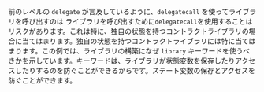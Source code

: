 前のレベルの `delegate` が言及しているように、`delegatecall` を使ってライブラリを呼び出すのは ライブラリを呼び出すために`delegatecall`を使用することはリスクがあります。これは特に、独自の状態を持つコントラクトライブラリの場合に当てはまります。独自の状態を持つコントラクトライブラリには特に当てはまります。この例では、ライブラリの構築になぜ `library` キーワードを使うべきかを示しています。キーワードは、ライブラリが状態変数を保存したりアクセスしたりするのを防ぐことができるからです。ステート変数の保存とアクセスを防ぐことができます。

